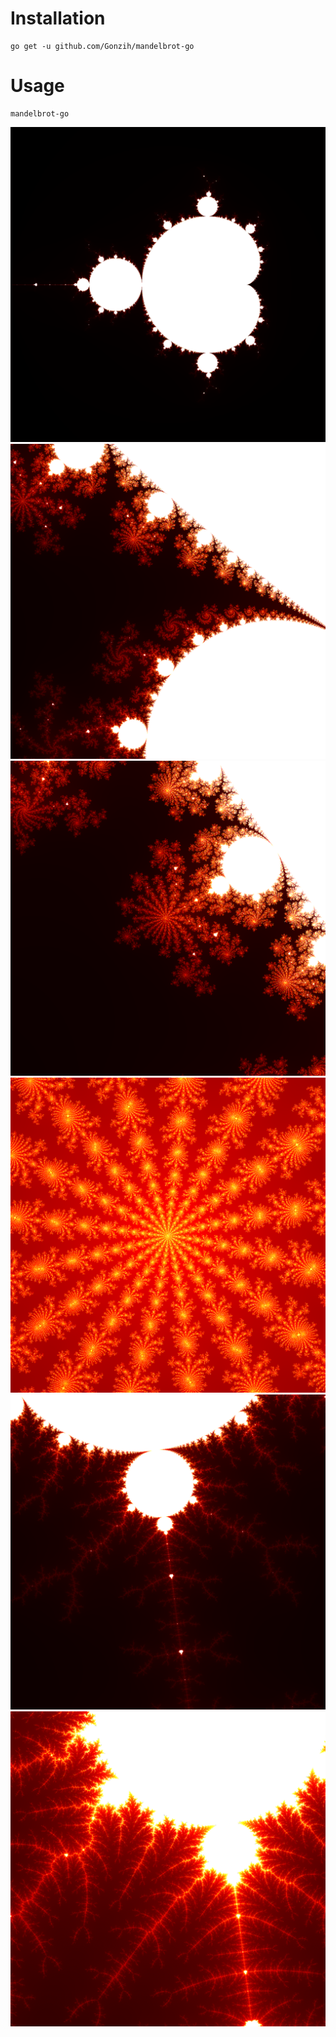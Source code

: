 # Installation

```
go get -u github.com/Gonzih/mandelbrot-go
```

# Usage

```
mandelbrot-go
```

![](https://raw.githubusercontent.com/Gonzih/mandelbrot-go/master/img/demo1.png)
![](https://raw.githubusercontent.com/Gonzih/mandelbrot-go/master/img/demo2.png)
![](https://raw.githubusercontent.com/Gonzih/mandelbrot-go/master/img/demo3.png)
![](https://raw.githubusercontent.com/Gonzih/mandelbrot-go/master/img/demo4.png)
![](https://raw.githubusercontent.com/Gonzih/mandelbrot-go/master/img/demo5.png)
![](https://raw.githubusercontent.com/Gonzih/mandelbrot-go/master/img/demo6.png)
